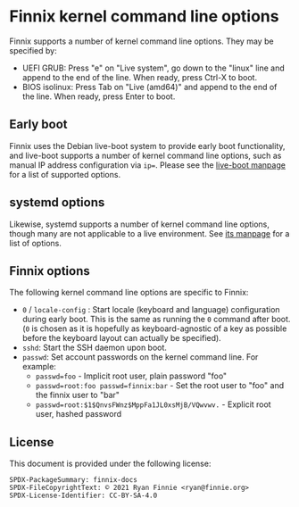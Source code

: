 # Finnix kernel command line options

Finnix supports a number of kernel command line options. They may be specified by:

* UEFI GRUB: Press "e" on "Live system", go down to the "linux" line and append to the end of the line. When ready, press Ctrl-X to boot.
* BIOS isolinux: Press Tab on "Live (amd64)" and append to the end of the line. When ready, press Enter to boot.

## Early boot

Finnix uses the Debian live-boot system to provide early boot functionality, and live-boot supports a number of kernel command line options, such as manual IP address configuration via `ip=`. Please see the [live-boot manpage](https://manpages.debian.org/testing/live-boot-doc/live-boot.7.en.html) for a list of supported options.

## systemd options

Likewise, systemd supports a number of kernel command line options, though many are not applicable to a live environment.  See [its manpage](https://www.freedesktop.org/software/systemd/man/kernel-command-line.html) for a list of options.

## Finnix options

The following kernel command line options are specific to Finnix:

* `0` / `locale-config` : Start locale (keyboard and language) configuration during early boot. This is the same as running the `0` command after boot. (`0` is chosen as it is hopefully as keyboard-agnostic of a key as possible before the keyboard layout can actually be specified).
* `sshd`: Start the SSH daemon upon boot.
* `passwd`: Set account passwords on the kernel command line.  For example:
  * `passwd=foo` - Implicit root user, plain password "foo"
  * `passwd=root:foo passwd=finnix:bar` - Set the root user to "foo" and the finnix user to "bar"
  * `passwd=root:$1$QnvsFWnz$MppFa1JL0xsMjB/VQwvwv.` - Explicit root user, hashed password

## License

This document is provided under the following license:

    SPDX-PackageSummary: finnix-docs
    SPDX-FileCopyrightText: © 2021 Ryan Finnie <ryan@finnie.org>
    SPDX-License-Identifier: CC-BY-SA-4.0
